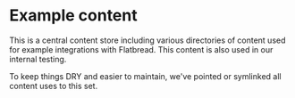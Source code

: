 # Example content

This is a central content store including various directories of content used for example integrations with Flatbread. This content is also used in our internal testing.

To keep things DRY and easier to maintain, we've pointed or symlinked all content uses to this set.
